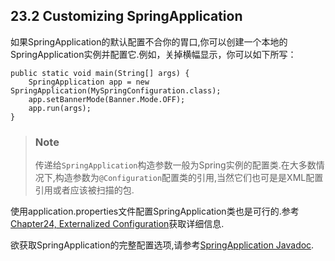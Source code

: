 ## 23.2 Customizing SpringApplication
如果SpringApplication的默认配置不合你的胃口,你可以创建一个本地的SpringApplication实例并配置它.例如，关掉横幅显示，你可以如下所写：
```
public static void main(String[] args) {
    SpringApplication app = new SpringApplication(MySpringConfiguration.class);
    app.setBannerMode(Banner.Mode.OFF);
    app.run(args);
}
```
>### Note
>传递给`SpringApplication`构造参数一般为Spring实例的配置类.在大多数情况下,构造参数为`@Configuration`配置类的引用,当然它们也可是是XML配置引用或者应该被扫描的包.

使用application.properties文件配置SpringApplication类也是可行的.参考[Chapter24, Externalized Configuration](../24.Externalized%20Configuration/24.Externalized%20Configuration.md)获取详细信息.

欲获取SpringApplication的完整配置选项,请参考[SpringApplication Javadoc](https://docs.spring.io/spring-boot/docs/2.0.2.RELEASE/api/org/springframework/boot/SpringApplication.html).